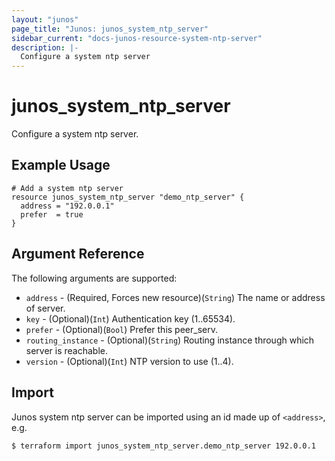 ```yaml
---
layout: "junos"
page_title: "Junos: junos_system_ntp_server"
sidebar_current: "docs-junos-resource-system-ntp-server"
description: |-
  Configure a system ntp server
---
```


# junos_system_ntp_server

Configure a system ntp server.

## Example Usage

```hcl
# Add a system ntp server
resource junos_system_ntp_server "demo_ntp_server" {
  address = "192.0.0.1"
  prefer  = true
}
```

## Argument Reference

The following arguments are supported:

* `address` - (Required, Forces new resource)(`String`) The name or address of server.
* `key` - (Optional)(`Int`) Authentication key (1..65534).
* `prefer` - (Optional)(`Bool`) Prefer this peer_serv.
* `routing_instance` - (Optional)(`String`) Routing instance through which server is reachable.
* `version` - (Optional)(`Int`) NTP version to use (1..4).

## Import

Junos system ntp server can be imported using an id made up of `<address>`, e.g.

```
$ terraform import junos_system_ntp_server.demo_ntp_server 192.0.0.1
```
